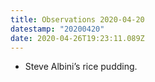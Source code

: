 ```yaml
---
title: Observations 2020-04-20
datestamp: "20200420"
date: 2020-04-26T19:23:11.089Z
---
```

- Steve Albini’s rice pudding.